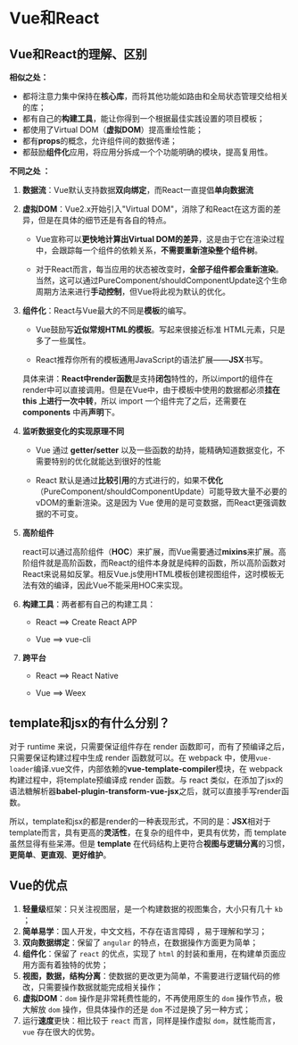 # Vue和React

## Vue和React的理解、区别

**相似之处：**

- 都将注意力集中保持在**核心库**，而将其他功能如路由和全局状态管理交给相关的库；
- 都有自己的**构建工具**，能让你得到一个根据最佳实践设置的项目模板；
- 都使用了Virtual DOM（**虚拟DOM**）提高重绘性能；
- 都有**props**的概念，允许组件间的数据传递；
- 都鼓励**组件化**应用，将应用分拆成一个个功能明确的模块，提高复用性。

**不同之处 ：**

1. **数据流**：Vue默认支持数据**双向绑定**，而React一直提倡**单向数据流**

2. **虚拟DOM**：Vue2.x开始引入"Virtual DOM"，消除了和React在这方面的差异，但是在具体的细节还是有各自的特点。

   - Vue宣称可以**更快地计算出Virtual DOM的差异**，这是由于它在渲染过程中，会跟踪每一个组件的依赖关系，**不需要重新渲染整个组件树**。

   - 对于React而言，每当应用的状态被改变时，**全部子组件都会重新渲染**。当然，这可以通过PureComponent/shouldComponentUpdate这个生命周期方法来进行**手动控制**，但Vue将此视为默认的优化。

3. **组件化**：React与Vue最大的不同是**模板**的编写。

   - Vue鼓励写**近似常规HTML的模板**。写起来很接近标准 HTML元素，只是多了一些属性。

   - React推荐你所有的模板通用JavaScript的语法扩展——**JSX**书写。

   具体来讲：**React中render函数**是支持**闭包**特性的，所以import的组件在render中可以直接调用。但是在Vue中，由于模板中使用的数据都必须**挂在 this 上进行一次中转**，所以 import 一个组件完了之后，还需要在 **components** 中再**声明**下。

4. **监听数据变化的实现原理不同**

   - Vue 通过 **getter/setter** 以及一些函数的劫持，能精确知道数据变化，不需要特别的优化就能达到很好的性能

   - React 默认是通过**比较引用**的方式进行的，如果不**优化**（PureComponent/shouldComponentUpdate）可能导致大量不必要的vDOM的重新渲染。这是因为 Vue 使用的是可变数据，而React更强调数据的不可变。

5. **高阶组件**

   react可以通过高阶组件（**HOC**）来扩展，而Vue需要通过**mixins**来扩展。高阶组件就是高阶函数，而React的组件本身就是纯粹的函数，所以高阶函数对React来说易如反掌。相反Vue.js使用HTML模板创建视图组件，这时模板无法有效的编译，因此Vue不能采用HOC来实现。

6. **构建工具**：两者都有自己的构建工具：

   - React ==> Create React APP

   - Vue ==> vue-cli

7. **跨平台**

   - React ==> React Native

   - Vue ==> Weex



## template和jsx的有什么分别？

对于 runtime 来说，只需要保证组件存在 render 函数即可，而有了预编译之后，只需要保证构建过程中生成 render 函数就可以。在 webpack 中，使用`vue-loader`编译.vue文件，内部依赖的**vue-template-compiler**模块，在 webpack 构建过程中，将template预编译成 render 函数。与 react 类似，在添加了jsx的语法糖解析器**babel-plugin-transform-vue-jsx**之后，就可以直接手写render函数。

所以，template和jsx的都是render的一种表现形式，不同的是：**JSX**相对于template而言，具有更高的**灵活性**，在复杂的组件中，更具有优势，而 template 虽然显得有些呆滞。但是 **template** 在代码结构上更符合**视图与逻辑分离**的习惯，**更简单**、**更直观**、**更好维护**。



## Vue的优点

1. **轻量级**框架：只关注视图层，是一个构建数据的视图集合，大小只有几十 `kb` ；
2. **简单易学**：国人开发，中文文档，不存在语言障碍 ，易于理解和学习；
3. **双向数据绑定**：保留了 `angular` 的特点，在数据操作方面更为简单；
4. **组件化**：保留了 `react` 的优点，实现了 `html` 的封装和重用，在构建单页面应用方面有着独特的优势；
5. **视图，数据，结构分离**：使数据的更改更为简单，不需要进行逻辑代码的修改，只需要操作数据就能完成相关操作；
6. **虚拟DOM**：`dom` 操作是非常耗费性能的，不再使用原生的 `dom` 操作节点，极大解放 `dom` 操作，但具体操作的还是 `dom` 不过是换了另一种方式；
7. 运行**速度**更快：相比较于 `react` 而言，同样是操作虚拟 `dom`，就性能而言， `vue` 存在很大的优势。




